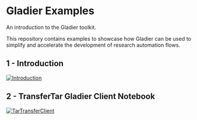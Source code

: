 Gladier Examples
================

An introduction to the Gladier toolkit. 

This repository contains examples to showcase how Gladier can be used to simplify and accelerate the development of research automation flows.

## 1 - Introduction
[![Introduction](https://mybinder.org/badge_logo.svg)](https://mybinder.org/v2/gh/globus-gladier/gladier-examples/main?filepath=1_Introduction.ipynb)

## 2 - TransferTar Gladier Client Notebook
[![TarTransferClient](https://mybinder.org/badge_logo.svg)](https://mybinder.org/v2/gh/globus-gladier/gladier-examples/main?filepath=2_gladier_transfertar_client.ipynb)

